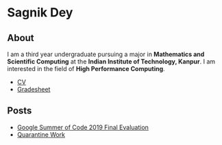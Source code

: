 # Sagnik Dey
## About
I am a third year undergraduate pursuing a major in **Mathematics and Scientific Computing** at the **Indian Institute of Technology, Kanpur**. I am interested in the field of **High Performance Computing**. 
* [CV](Resume_Feb_2021.pdf)
* [Gradesheet](7thsemesterGradesheet.pdf)

## Posts
* [Google Summer of Code 2019 Final Evaluation](GSoC)
* [Quarantine Work](Q)

